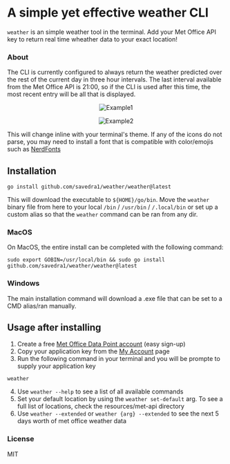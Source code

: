 # A simple yet effective weather CLI 

`weather` is an simple weather tool in the terminal.
Add your Met Office API key to return real time wheather data to your exact location!

### About
The CLI is currently configured to always return the weather predicted over the rest of the current day in three hour intervals. The last interval available from the Met Office API is 21:00, so if the CLI is used after this time, the most recent entry will be all that is displayed. 

<p align="center">
  <img src="./resources/media/swappy-20231202-124415.png?raw=true" alt="Example1" />
</p>

<p align="center">
  <img src="./resources/media/swappy-20231202-124719.png?raw=true" alt="Example2" />
</p>


This will change inline with your terminal's theme. If any of the icons do not parse, you may need to install a font that is compatible with color/emojis such as [NerdFonts](https://docs.rockylinux.org/books/nvchad/nerd_fonts/)

## Installation

```
go install github.com/savedra1/weather/weather@latest
```
This will download the executable to `${HOME}/go/bin`. Move the `weather` binary file from here to your local `/bin` / `/usr/bin` / `/.local/bin` or set up a custom alias so that the `weather` command can be ran from any dir. 

### MacOS
On MacOS, the entire install can be completed with the following command: 
```
sudo export GOBIN=/usr/local/bin && sudo go install github.com/savedra1/weather/weather@latest 
```
### Windows
The main installation command will download a .exe file that can be set to a CMD alias/ran manually. 

## Usage after installing
1. Create a free [Met Office Data Point account](https://register.metoffice.gov.uk/MyAccountClient/account/view) (easy sign-up)
2. Copy your application key from the [My Account](https://register.metoffice.gov.uk/MyAccountClient/account/view) page 
3. Run the following command in your terminal and you will be prompte to supply your application key
```
weather
```
4. Use `weather --help` to see a list of all available commands
5. Set your default location by using the `weather set-default` arg. To see a full list of locations, check the resources/met-api directory
6. Use `weather --extended` or `weather {arg} --extended` to see the next 5 days worth of met office weather data

### License

MIT
